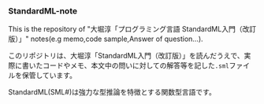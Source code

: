### StandardML-note

This is the repository of "大堀淳「プログラミング言語 StandardML入門（改訂版）」" notes(e.g memo,code sample,Answer of question...).

このリポジトリは、大堀淳「StandardML入門（改訂版）」を読んだうえで、実際に書いたコードやメモ、本文中の問いに対しての解答等を記した`.sml`ファイルを保管しています。  

StandardML(SML#)は強力な型推論を特徴とする関数型言語です。  
